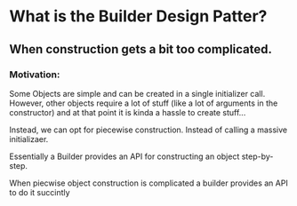 # What is the Builder Design Patter?

## When construction gets a bit too complicated.

### Motivation:

Some Objects are simple and can be created in a single initializer call. However, other objects require a lot of stuff (like a lot of arguments in the constructor) and at that point it is kinda a hassle to create stuff...


Instead, we can opt for piecewise construction. Instead of calling a massive initializaer.

Essentially a Builder provides an API for constructing an object step-by-step.

When piecwise object construction is complicated a builder provides an API to do it succintly